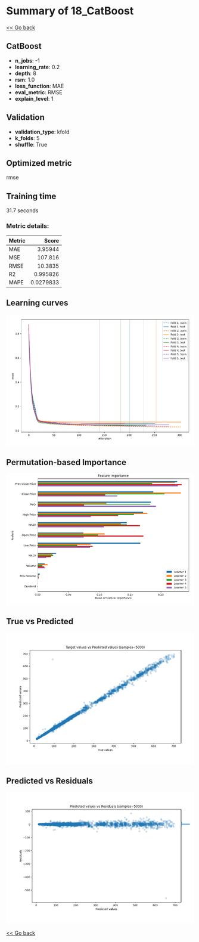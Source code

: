 # Summary of 18_CatBoost

[<< Go back](../README.md)


## CatBoost
- **n_jobs**: -1
- **learning_rate**: 0.2
- **depth**: 8
- **rsm**: 1.0
- **loss_function**: MAE
- **eval_metric**: RMSE
- **explain_level**: 1

## Validation
 - **validation_type**: kfold
 - **k_folds**: 5
 - **shuffle**: True

## Optimized metric
rmse

## Training time

31.7 seconds

### Metric details:
| Metric   |       Score |
|:---------|------------:|
| MAE      |   3.95944   |
| MSE      | 107.816     |
| RMSE     |  10.3835    |
| R2       |   0.995826  |
| MAPE     |   0.0279833 |



## Learning curves
![Learning curves](learning_curves.png)

## Permutation-based Importance
![Permutation-based Importance](permutation_importance.png)
## True vs Predicted

![True vs Predicted](true_vs_predicted.png)


## Predicted vs Residuals

![Predicted vs Residuals](predicted_vs_residuals.png)



[<< Go back](../README.md)
